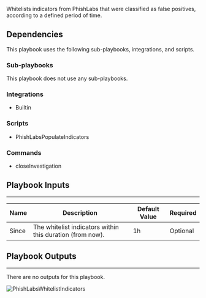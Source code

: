 Whitelists indicators from PhishLabs that were classified as false positives, according to a defined period of time.

## Dependencies
This playbook uses the following sub-playbooks, integrations, and scripts.

### Sub-playbooks
This playbook does not use any sub-playbooks.

### Integrations
* Builtin

### Scripts
* PhishLabsPopulateIndicators

### Commands
* closeInvestigation

## Playbook Inputs
---

| **Name** | **Description** | **Default Value** | **Required** |
| --- | --- | --- | --- |
| Since | The whitelist indicators within this duration (from now). | 1h | Optional |

## Playbook Outputs
---
There are no outputs for this playbook.

![PhishLabsWhitelistIndicators](https://github.com/demisto/content/blob/77dfca704d8ac34940713c1737f89b07a5fc2b9d/images/playbooks/PhishLabsWhitelistIndicators.png)
